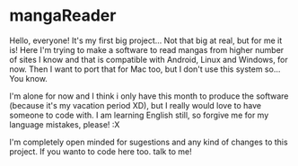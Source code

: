 mangaReader
===========

Hello, everyone! It's my first big project... Not that big at real, but for me it is! Here I'm trying to make a software to read mangas from higher number of sites I know and that is compatible with Android, Linux and Windows, for now. Then I want to port that for Mac too, but I don't use this system so... You know.

I'm alone for now and I think i only have this month to produce the software (because it's my vacation period XD), but I really would love to have someone to code with. I am learning English still, so forgive me for my language mistakes, please! :X

I'm completely open minded for sugestions and any kind of changes to this project. If you wanto to code here too. talk to me!
